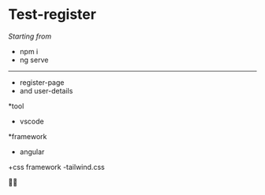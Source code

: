 # Test-register
*Starting from*
- npm i 
- ng serve
-----------------------------------------------
 * register-page
 * and user-details

*tool 
- vscode

*framework
- angular

+css framework
-tailwind.css


🙏🙏
